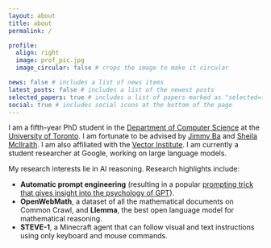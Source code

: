 ```yaml
---
layout: about
title: about
permalink: /

profile:
  align: right
  image: prof_pic.jpg
  image_circular: false # crops the image to make it circular

news: false # includes a list of news items
latest_posts: false # includes a list of the newest posts
selected_papers: true # includes a list of papers marked as "selected={true}"
social: true # includes social icons at the bottom of the page
---
```


I am a fifth-year PhD student in the [Department of Computer Science](https://web.cs.toronto.edu/) at the [University of Toronto](https://www.utoronto.ca/). I am fortunate to be advised by [Jimmy Ba](https://jimmylba.github.io/) and [Sheila McIlraith](https://www.cs.toronto.edu/~sheila/). I am also affiliated with the [Vector Institute](https://vectorinstitute.ai/). I am currently a student researcher at Google, working on large language models.

<!-- My research interests are in the intersection of decision-making and sequence modeling. In particular, can the same probabilistic sequence modeling approach used for ChatGPT and image captioning be used to _plan_, _act_, and _reason_? What are the limitations of this approach compared to other methods for sequential decision-making such as reinforcement learning? Can we leverage these insights in combination with powerful, pretrained sequence models to create generalist models that can surpass the performance of the data they are trained on and contribute positively to human capability and knowledge? -->

My research interests lie in AI reasoning. Research highlights include:

- **Automatic prompt engineering** (resulting in a popular [prompting trick that gives insight into the psychology of GPT](https://twitter.com/karpathy/status/1624847051426234368)).
- **OpenWebMath**, a dataset of all the mathematical documents on Common Crawl, and **Llemma**, the best open language model for mathematical reasoning.
- **STEVE-1**, a Minecraft agent that can follow visual and text instructions using only keyboard and mouse commands.

